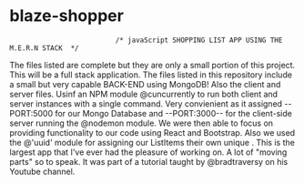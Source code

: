 # blaze-shopper
                              /* javaScript SHOPPING LIST APP USING THE M.E.R.N STACK  */

 The files listed are complete but they are only a small portion of this project. This will be a full stack application.
 The files listed in this repository include a small but very capable BACK-END using MongoDB! Also the client and server 
 files. Usinf an NPM module @cuncurrently to run both client and server instances with a single command. Very convienient 
 as it assigned --PORT:5000 for our Mongo Database and --PORT:3000-- for the client-side server running the @nodemon module.
 We were then able to focus on providing functionality to our code using React and Bootstrap. Also we used the @'uuid' module 
 for assigning our ListItems their own unique <id>. This is the largest app that I've ever had the pleasure of working on. A lot
 of "moving parts" so to speak. It was part of a tutorial taught by @bradtraversy on his Youtube channel.

